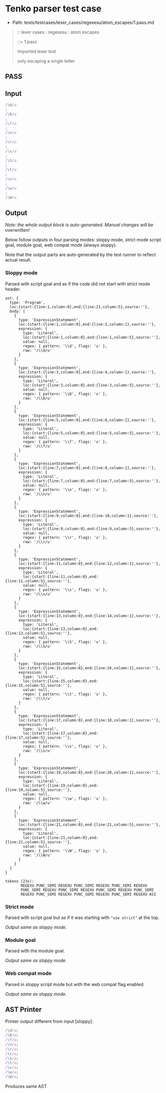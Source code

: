 # Tenko parser test case

- Path: tests/testcases/lexer_cases/regexesu/atom_escapes/1.pass.md

> :: lexer cases : regexesu : atom escapes
>
> ::> 1.pass
>
> Imported lexer test
>
> only escaping a single letter

## PASS

## Input

`````js
/\d/u
;
/\D/u
;
/\f/u
;
/\n/u
;
/\r/u
;
/\s/u
;
/\S/u
;
/\t/u
;
/\v/u
;
/\w/u
;
/\W/u
`````

## Output

_Note: the whole output block is auto-generated. Manual changes will be overwritten!_

Below follow outputs in four parsing modes: sloppy mode, strict mode script goal, module goal, web compat mode (always sloppy).

Note that the output parts are auto-generated by the test runner to reflect actual result.

### Sloppy mode

Parsed with script goal and as if the code did not start with strict mode header.

`````
ast: {
  type: 'Program',
  loc:{start:{line:1,column:0},end:{line:21,column:5},source:''},
  body: [
    {
      type: 'ExpressionStatement',
      loc:{start:{line:1,column:0},end:{line:2,column:1},source:''},
      expression: {
        type: 'Literal',
        loc:{start:{line:1,column:0},end:{line:1,column:5},source:''},
        value: null,
        regex: { pattern: '\\d', flags: 'u' },
        raw: '/\\d/u'
      }
    },
    {
      type: 'ExpressionStatement',
      loc:{start:{line:3,column:0},end:{line:4,column:1},source:''},
      expression: {
        type: 'Literal',
        loc:{start:{line:3,column:0},end:{line:3,column:5},source:''},
        value: null,
        regex: { pattern: '\\D', flags: 'u' },
        raw: '/\\D/u'
      }
    },
    {
      type: 'ExpressionStatement',
      loc:{start:{line:5,column:0},end:{line:6,column:1},source:''},
      expression: {
        type: 'Literal',
        loc:{start:{line:5,column:0},end:{line:5,column:5},source:''},
        value: null,
        regex: { pattern: '\\f', flags: 'u' },
        raw: '/\\f/u'
      }
    },
    {
      type: 'ExpressionStatement',
      loc:{start:{line:7,column:0},end:{line:8,column:1},source:''},
      expression: {
        type: 'Literal',
        loc:{start:{line:7,column:0},end:{line:7,column:5},source:''},
        value: null,
        regex: { pattern: '\\n', flags: 'u' },
        raw: '/\\n/u'
      }
    },
    {
      type: 'ExpressionStatement',
      loc:{start:{line:9,column:0},end:{line:10,column:1},source:''},
      expression: {
        type: 'Literal',
        loc:{start:{line:9,column:0},end:{line:9,column:5},source:''},
        value: null,
        regex: { pattern: '\\r', flags: 'u' },
        raw: '/\\r/u'
      }
    },
    {
      type: 'ExpressionStatement',
      loc:{start:{line:11,column:0},end:{line:12,column:1},source:''},
      expression: {
        type: 'Literal',
        loc:{start:{line:11,column:0},end:{line:11,column:5},source:''},
        value: null,
        regex: { pattern: '\\s', flags: 'u' },
        raw: '/\\s/u'
      }
    },
    {
      type: 'ExpressionStatement',
      loc:{start:{line:13,column:0},end:{line:14,column:1},source:''},
      expression: {
        type: 'Literal',
        loc:{start:{line:13,column:0},end:{line:13,column:5},source:''},
        value: null,
        regex: { pattern: '\\S', flags: 'u' },
        raw: '/\\S/u'
      }
    },
    {
      type: 'ExpressionStatement',
      loc:{start:{line:15,column:0},end:{line:16,column:1},source:''},
      expression: {
        type: 'Literal',
        loc:{start:{line:15,column:0},end:{line:15,column:5},source:''},
        value: null,
        regex: { pattern: '\\t', flags: 'u' },
        raw: '/\\t/u'
      }
    },
    {
      type: 'ExpressionStatement',
      loc:{start:{line:17,column:0},end:{line:18,column:1},source:''},
      expression: {
        type: 'Literal',
        loc:{start:{line:17,column:0},end:{line:17,column:5},source:''},
        value: null,
        regex: { pattern: '\\v', flags: 'u' },
        raw: '/\\v/u'
      }
    },
    {
      type: 'ExpressionStatement',
      loc:{start:{line:19,column:0},end:{line:20,column:1},source:''},
      expression: {
        type: 'Literal',
        loc:{start:{line:19,column:0},end:{line:19,column:5},source:''},
        value: null,
        regex: { pattern: '\\w', flags: 'u' },
        raw: '/\\w/u'
      }
    },
    {
      type: 'ExpressionStatement',
      loc:{start:{line:21,column:0},end:{line:21,column:5},source:''},
      expression: {
        type: 'Literal',
        loc:{start:{line:21,column:0},end:{line:21,column:5},source:''},
        value: null,
        regex: { pattern: '\\W', flags: 'u' },
        raw: '/\\W/u'
      }
    }
  ]
}

tokens (23x):
       REGEXU PUNC_SEMI REGEXU PUNC_SEMI REGEXU PUNC_SEMI REGEXU
       PUNC_SEMI REGEXU PUNC_SEMI REGEXU PUNC_SEMI REGEXU PUNC_SEMI
       REGEXU PUNC_SEMI REGEXU PUNC_SEMI REGEXU PUNC_SEMI REGEXU ASI
`````

### Strict mode

Parsed with script goal but as if it was starting with `"use strict"` at the top.

_Output same as sloppy mode._

### Module goal

Parsed with the module goal.

_Output same as sloppy mode._

### Web compat mode

Parsed in sloppy script mode but with the web compat flag enabled.

_Output same as sloppy mode._

## AST Printer

Printer output different from input [sloppy]:

````js
/\d/u;
/\D/u;
/\f/u;
/\n/u;
/\r/u;
/\s/u;
/\S/u;
/\t/u;
/\v/u;
/\w/u;
/\W/u;
````

Produces same AST
